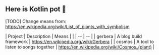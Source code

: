## Here is Kotlin pot 👋

[TODO] Change means from: https://en.wikipedia.org/wiki/List_of_plants_with_symbolism

| Project | Description | Means |  |
| -- | -- |
| gerbera | A blog build framework | https://en.wikipedia.org/wiki/Gerbera |
| cosmos | A tool to listen to songs together | https://en.wikipedia.org/wiki/Cosmos_(plant) |
